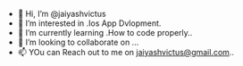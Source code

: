 - 👋 Hi, I’m @jaiyashvictus
- 👀 I’m interested in .Ios App Dvlopment.
- 🌱 I’m currently learning .How to code properly..
- 💞️ I’m looking to collaborate on ...
- 📫 YOu can Reach out to me on jaiyashvictus@gmail.com..

<!---
jaiyashvictus/jaiyashvictus is a ✨ special ✨ repository because its `README.md` (this file) appears on your GitHub profile.
You can click the Preview link to take a look at your changes.
--->
